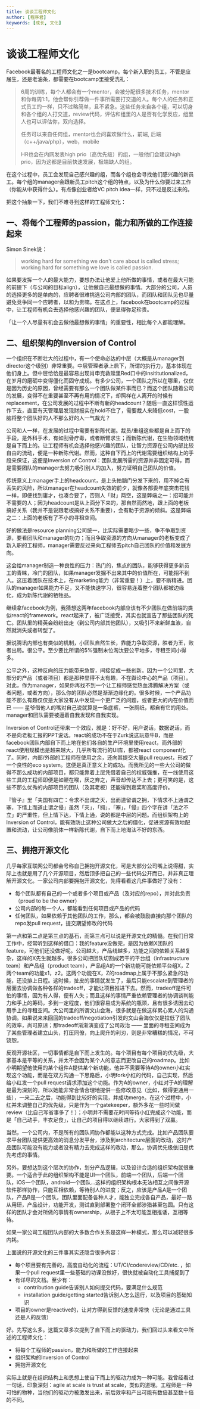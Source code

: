 ```yaml
---
title: 谈谈工程师文化
author: [程序君]
keywords: [成长, 文化]
---
```


# 谈谈工程师文化

Facebook最著名的工程师文化之一是bootcamp。每个新入职的员工，不管是应届生，还是老油条，都需要在bootcamp里接受洗礼：

> 6周的训练，每个人都会有一个mentor，会被分配很多技术任务，mentor和你每周1:1，他会帮你引荐做一件事所需要打交道的人。每个人的任务和正式员工的一样，只不过略简单，且不紧急。这些任务来自各个组，可以切身和各个组的人打交道，review代码，评估和组里的人是否有化学反应，组里人也可以评估你，双向选择。
>
> 任务可以来自任何组，mentor也会问喜欢做什么，前端, 后端（c++/java/php），web，mobile
>
> HR也会在内网发表high prio（高优先级）的组，一般他们会建议high prio，因为这都是目前快速发展，极端缺人的组。

在这个过程中，员工会发现自己感兴趣的组，而各个组也会寻找他们感兴趣的新员工。每个组的manager会跟新员工pitch这个组的特点，以及为什么你要过来工作（你能从中获得什么）。有点像创业者给VC pitch idea一样，只不过是反过来的。

把这个抽象一下，我们不难寻到这样的工程师文化：

## 一、将每个工程师的passion，能力和所做的工作连接起来

Simon Sinek说：

> working hard for something we don't care about is called stress; working hard for something we love is called passion.

如果要发挥一个人的最大能力，要想办法让他爱上他所做的事情，或者在最大可能的前提下（与公司的目标align），让他做自己最想做的事情。大部分的公司，人员的选择更多的是单向的，应聘者很难挑选公司内部的团队，而团队和团队见也尽量避免竞争同一个应聘者，以和为贵嘛。在这点上，facebook在bootcamp的过程中，让工程师有机会去选择他感兴趣的团队，便显得弥足珍贵。

「让一个人尽量有机会去做他最想做的事情」的重要性，相比每个人都能理解。

## 二、组织架构的Inversion of Control

一个组织在不断壮大的过程中，有一个使命必达的中层（大概是从manager到director这个级别）非常重要。中层管理者承上启下，所谓的执行力，基本体现在他们身上。但中层恰恰是最容易出现肖申克救赎里Red口中的insititutionalized，在岁月的磨砺中变得僵化而固守成规。有多少公司，一个团队之所以在哪里，仅仅是因为历史的原因，曾经需要有那么一个团队做某件事而已？而这个团队随着公司的发展，变得不在重要甚至不再有用的情况下，却照样在人离开的时候有replacement，在公司发展的过程中不断有新的headcount？随后一直这样惯性运作下去，直至有天管理层发现财报实在hold不住了，需要裁人来降低cost，一股脑将整个团队好的人不那么好的人一气裁光？

公司和人一样，在发展的过程中需要有新陈代谢。裁员/重组这些都是自上而下的手段，是外科手术，有如刮骨疗毒，或者断臂求生；而新陈代谢，在生物领域统统是自下而上的。让工程师有机会选择他感兴趣的团队，让智力资源在公司内部比较自由的流动，便是一种新陈代谢。然而，这种自下而上的代谢需要组织结构上的手段来保证，这便是Inversion of Control：团队发展所需的资源并非固定可得，而是需要团队的manager去努力吸引别人的加入，努力证明自己团队的价值。

传统意义上manager手上的headcount，是上头拍脑门分发下来的，用不掉会有丢失的风险，所以manager在headcount失效的前夕，就像各部委年底突击花钱一样，即便找到庸才，也凑合要了，否则人「财」两空，这是弊端之一：招可能并不需要的人；因为headcount是从上面分下来的，那自然而然地，跟上面的老板搞好关系（我并不是说跟老板搞好关系不重要），会有助于资源的倾斜。这是弊端之二：上面的老板有了不小的寻租空间。

好的做法是resource planning公司统一，比实际需要略少一些，争不争取到资源，要看团队和manager的功力；而且争取资源的方向从manager的老板变成了新入职的工程师，manager需要反过来向工程师去pitch自己团队的价值和发展方向。

这会给manager制造一种良性的压力：热门的，焦点的团队，能够获得更多新员工的青睐，冷门的团队，如果manager发掘不出来其中的价值所在，可能招不到人。这压着团队在技术上，在marketing能力（非常重要！）上，要不断精进。团队的manager如果能力不足，又不能快速学习，很容易连着整个团队都被边缘化，成为新陈代谢的牺牲品。

继续拿facebook为例，我猜想这两年facebook内部应该有不少团队在做前端的类似react的framework。react起来了，被广泛接受，其实也就宣告了那些团队的死亡。团队里的精英会纷纷出走（到公司内部其他团队），又吸引不来新鲜血液，自然就消失或者转型了。

据说腾讯内部也有类似的机制，小团队自然生长，靠能力争取资源，胜者为王，败者出局。很公平。至少要比所谓的5%强制末位淘汰要公平地多，寻租空间小得多。

公平之外，这种反向的压力能带来急智，间接促成一些创新。因为一个公司里，大部分的产品（或者项目）都是那种显得不太有趣，不在舆论中心的产品（项目）。对此，作为manager，如果你再找不到一个让工程师感觉热血沸腾解决方案（或者问题，或者方向），那么你的团队必然是渐渐边缘化的。很多时候，一个产品功能不那么有趣仅仅是大家没有从中发现一个更广泛的问题，或者更大的内在价值而已 —— 星爷借他人的嘴对自己说就算是一条底裤，一张厕纸，都自有它的用处。manager和团队需要被逼着自我发现和自我实现。

Inversion of Control还带来一个效应，就是：好不好，用户说话，数据说话，而不是向老板汇报的PPT说话。react的成功不在于Zurk说这玩意牛B，而是facebook团队内部自下而上地在他们各自的生产环境里使用react，而外部的react使用规模也是越来越大，几乎所有流行的UI库，都被react component化了。同时，内部/外部的工程师在使用之余，还向其提交大量pull request，形成了一个良性的eco system。这便是真正意义上的成功。而我所见的一些大公司的做得不那么成功的内部项目，都只能靠着上层凭借着自己的权威强推，在一线使用这些工具的工程师即便是如鲠在喉，厌之弃之，声音却传达不上去；更可笑的是，这些不那么优秀的内部项目的团队（及其老板）还能得到嘉奖和高度评价。

『管子』里「夫国有四亡：令求不出谓之灭，出而道留谓之拥，下情求不上通谓之塞，下情上而道止谓之侵」虽然「灭」，「拥」，「塞」，「侵」四个字在讲「法之不立」的严重性，但上情下达，下情上通，说的都是中层的问题。而组织架构上的Inversion of Control，能有效防止这种公司做大之后的僵化，促进资源有效地配置和流动，让公司像肌体一样新陈代谢，自下而上地淘汰不好的东西。

## 三、拥抱开源文化

几乎每家互联网公司都会号称自己拥抱开源文化，可是大部分公司嘴上说得甜，实际上也就是用了几个开源项目，然后顶多把自己的一些代码公开而已，并非真正理解开源文化。一家公司内部要拥抱开源文化，先得看看这几件事做好了没有：

- 每个团队都有自己的一个或者多个项目或产品（及对应的repo），并对此负责（proud to be the owner）
- 公司内部的每一个人，都能看到任何项目或产品的代码
- 任何团队，如果依赖于其他团队的工作，那么，都会被鼓励直接向那个团队的repo发pull request，提交期望修改的代码

第一点和第二点是第三点的基石，而第三点可以说是开源文化的精髓。在我们日常工作中，经常听到这样的借口：我的feature没做完，是因为依赖X团队的feature，可他们还没做好呢。公司越大，产品线越多，功能之间的依赖关系越复杂，这样的X先生就越多。很多公司把团队切割成若干的平台组（infrastructure team）和产品组（product team），产品组A的一个新功能可能依赖平台组X，Z两个team的功能x1，z2。这两个功能在X，Z的roadmap上属于不那么紧急的功能，还没排上日程。这时候，扯皮的事情就发生了，最后只能escalate到管理者的层面去协调做各种各样的tradeoff，才能让项目推进下去。然而，tradeoff是件可怕的事情，因为有人得，便有人失；而且这样的事情严重依赖管理者的协调谈判能力和手上的筹码，多到一定程度，他们很容易成为系统的瓶颈，且有很多诱因去动用手上的寻租空间。大公司里的所谓文山会海，很多就是在做这样累心累人的沟通协调。如果说来来回回的tradeoff/negotiation引发的文山会海仅仅是拉低了团队的效率，尚可原谅；那tradeoff渐渐演变成了公司政治 —— 里面的寻租空间成为了某些管理者建立山头，打压同僚，向上爬升的利刃，则是非常糟糕的情况，不可饶恕。

反观开源社区，一切事情都是自下而上发生的。每个项目有每个项目的优先级，大家基本是平等的关系，并太不会因为某个人的意志而更改自己的roadmap。比如小明期望他使用的某个组件A提供某个新功能，他并不需要等待A的owner小红实现这个功能，而是在双方沟通一下思路后，小明fork小红的代码，自己实现，然后给小红发一个pull request请求添加这个功能。作为A的owner，小红对于A的理解是最为深刻的，所以她能非常合情合理地提供一些修改意见（比如，做得更通用一些），一来二去之后，功能得到比较好的实现，并成功merge。在这个过程中，小红并未调整自己的优先级，只是作为一个gatekeeper，额外多花一些时间做review（比自己写省事多了！）；小明并不需要花时间等待小红完成这个功能，而是「自己动手，丰衣足食」，让自己的项目得以继续进行。大家得到了双赢。

当然，一个公司内，不是所有的团队间协作都能以这种方式完成。比如产品团队要求平台团队提供更高效的消息分发平台，涉及到architecture层面的改动，这时产品团队可能没有能力或者没有精力去完成这样的改动，那么，协调优先级依旧是优先考虑的事情。

另外，要想达到这个层次的协作，划分产品逻辑，以及设计合适的组织架构就很重要。一个适合于此的组织架构不能是UI一个团队，前端一个团队，后端一个团队，iOS一个团队，android一个团队...这样的组织架构根本无法相互之间像开源软件那样协作，只能互相依赖，等待别人的进度；反之，应该是产品A是一个团队，产品B是一个团队，团队里面配备各种人才，能独立完成各自产品，最好一路从用研，产品设计，功能开发，测试直到部署整个闭环全部涉猎甚至包圆。只有这样的团队才会对所做的事情有ownership，从根子上不太可能互相推诿，互相等待。

如果一家公司工程团队内部的大多数合作关系是这样一种模式，那么可以减轻很多内耗。

上面说的开源文化的三件事其实还隐含很多内容：

- 每个项目要有完善的，高度自动化的流程：UT/CI/codereview/CD/etc. ，如果一个pull request里一些基础的功课没做好，很快就被自动化工具捕捉到了
- 有详尽的文档。至少有：
    - contribution guide告诉别人如何提交代码，要满足什么规范
    - installation guide/getting started告诉别人怎么运行，以及项目的基础知识
- 项目的owner是reactive的，让对方得到反馈的速度非常快（无论是通过工具还是人的反馈）

好。先写这么多。这篇文章多次提到了自下而上的驱动力，我们回过头来看文中所述的工程师文化：

- 将每个工程师的passion，能力和所做的工作连接起来
- 组织架构的Inversion of Control
- 拥抱开源文化

实际上就是在组织结构上和思想上使自下而上的驱动力成为一种可能。我曾经看过一句话，印象深刻：agile at scale is trust at scale，类似的道理。工程师是一种可怕的物种，当他们的驱动力被激发出来，前后效率和产出可能有数倍甚至数十倍的不同。

